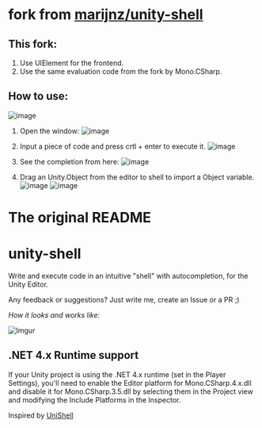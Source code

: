 # fork from [marijnz/unity-shell](https://github.com/marijnz/unity-shell)
## This fork:
1. Use UIElement for the frontend.
2. Use the same evaluation code from the fork by Mono.CSharp.

## How to use:

![image](https://user-images.githubusercontent.com/53459343/147764928-977ee5bf-589b-42e2-8bf0-7b64488d9a6e.png)


1. Open the window: 
![image](https://user-images.githubusercontent.com/53459343/147764409-7d6586f1-c517-4766-9d93-ae3cddbf8e8e.png)

2. Input a piece of code and press crtl + enter to execute it.
![image](https://user-images.githubusercontent.com/53459343/147764794-c4d89c8b-7297-418b-ae37-f16b3b2ad193.png)

3. See the completion from here:
![image](https://user-images.githubusercontent.com/53459343/147764904-4d513a83-c9ef-41fe-8273-b262b43ce32b.png)


4. Drag an Unity.Object from the editor to shell to import a Object variable. 
![image](https://user-images.githubusercontent.com/53459343/147764528-63dee6a4-8c29-47e2-b983-a70481fb87ac.png)
![image](https://user-images.githubusercontent.com/53459343/147764607-c81a2748-dc81-4698-b15f-488dff4d96e4.png)



# The original README
# unity-shell
Write and execute code in an intuitive "shell" with autocompletion, for the Unity Editor.
  
Any feedback or suggestions? Just write me, create an Issue or a PR ;)  

_How it looks and works like:_

![Imgur](https://i.imgur.com/fMmHDvH.gif)

## .NET 4.x Runtime support
If your Unity project is using the .NET 4.x runtime (set in the Player Settings), you'll need to enable the Editor platform for Mono.CSharp.4.x.dll and disable it for Mono.CSharp.3.5.dll by selecting them in the Project view and modifying the Include Platforms in the Inspector.

Inspired by [UniShell](https://github.com/rje/unishell)
